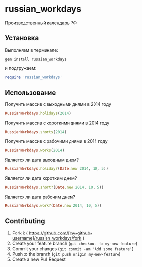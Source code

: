 # russian_workdays

Производственный календарь РФ

## Установка
Выполняем в терминале:

	gem install russian_workdays
	
и подгружаем:

```ruby
require 'russian_workdays'
```

## Использование

Получить массив с выходными днями в 2014 году

```ruby
RussianWorkdays.holidays(2014)
```

Получить массив с короткими днями в 2014 году

```ruby
RussianWorkdays.shorts(2014)
```

Получить массив с рабочими днями в 2014 году

```ruby
RussianWorkdays.works(2014)
```

Является ли дата выходным днем?

```ruby
RussianWorkdays.holiday?(Date.new 2014, 10, 5))
```

Является ли дата коротким днем?

```ruby
RussianWorkdays.short?(Date.new 2014, 10, 5))
```

Является ли дата рабочим днем?

```ruby
RussianWorkdays.work?(Date.new 2014, 10, 5))
```

## Contributing

1. Fork it ( https://github.com/[my-github-username]/russian_workdays/fork )
2. Create your feature branch (`git checkout -b my-new-feature`)
3. Commit your changes (`git commit -am 'Add some feature'`)
4. Push to the branch (`git push origin my-new-feature`)
5. Create a new Pull Request
